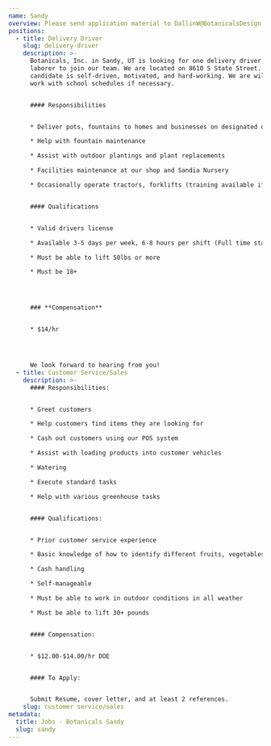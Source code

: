 ```yaml
---
name: Sandy
overview: Please send application material to DallinW@BotanicalsDesign.com
positions:
  - title: Delivery Driver
    slug: delivery-driver
    description: >-
      Botanicals, Inc. in Sandy, UT is looking for one delivery driver, general
      laborer to join our team. We are located on 8610 S State Street. Our ideal
      candidate is self-driven, motivated, and hard-working. We are willing to
      work with school schedules if necessary. 


      #### Responsibilities


      * Deliver pots, fountains to homes and businesses on designated days

      * Help with fountain maintenance 

      * Assist with outdoor plantings and plant replacements

      * Facilities maintenance at our shop and Sandia Nursery

      * Occasionally operate tractors, forklifts (training available if needed)


      #### Qualifications


      * Valid drivers license 

      * Available 3-5 days per week, 6-8 hours per shift (Full time starting in Spring)

      * Must be able to lift 50lbs or more

      * Must be 18+




      ### **Compensation**


      * $14/hr




      We look forward to hearing from you!
  - title: Customer Service/Sales
    description: >-
      #### Responsibilities:


      * Greet customers

      * Help customers find items they are looking for

      * Cash out customers using our POS system

      * Assist with loading products into customer vehicles

      * Watering

      * Execute standard tasks

      * Help with various greenhouse tasks


      #### Qualifications:


      * Prior customer service experience

      * Basic knowledge of how to identify different fruits, vegetables, and seasonal flowers.

      * Cash handling

      * Self-manageable

      * Must be able to work in outdoor conditions in all weather

      * Must be able to lift 30+ pounds


      #### Compensation:


      * $12.00-$14.00/hr DOE


      #### To Apply: 


      Submit Resume, cover letter, and at least 2 references.
    slug: customer service/sales
metadata:
  title: Jobs - Botanicals Sandy
  slug: sandy
---
```

